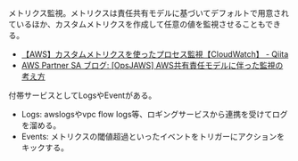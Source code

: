 メトリクス監視。メトリクスは責任共有モデルに基づいてデフォルトで用意されているほか、カスタムメトリクスを作成して任意の値を監視させることもできる。

* [【AWS】カスタムメトリクスを使ったプロセス監視【CloudWatch】 - Qiita](http://qiita.com/koomaru/items/ac274f96fd541ffe4c31)
* [AWS Partner SA ブログ: [OpsJAWS] AWS共有責任モデルに伴った監視の考え方](http://aws.typepad.com/aws_partner_sa/2015/10/opsjaws-aws-monitoring-shared-rep-model-.html)

付帯サービスとしてLogsやEventがある。

* Logs: awslogsやvpc flow logs等、ロギングサービスから連携を受けてログを溜める。
* Events: メトリクスの閾値超過といったイベントをトリガーにアクションをキックする。